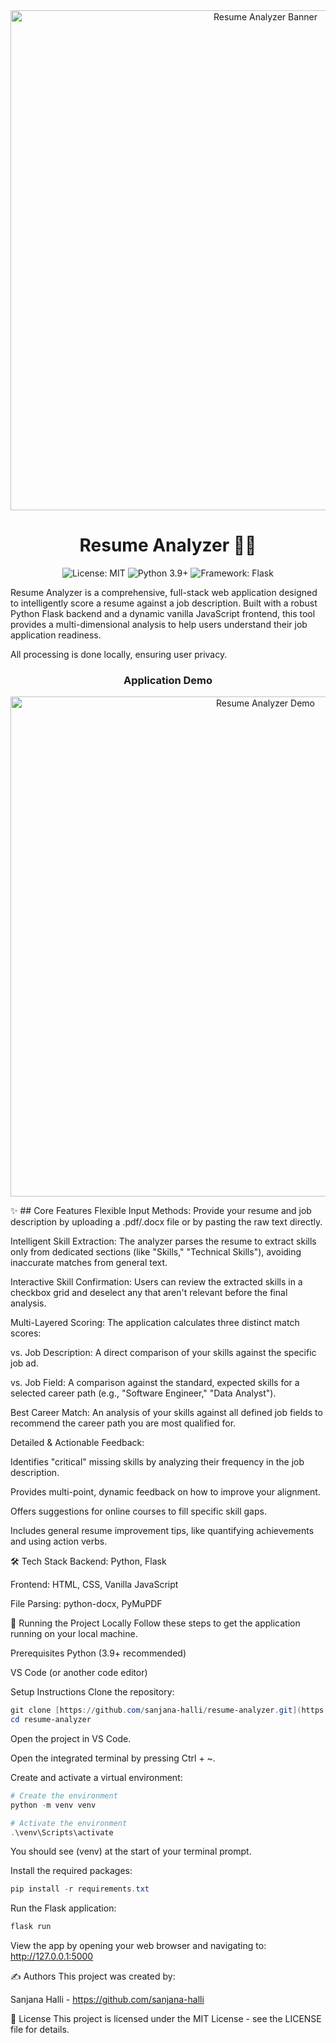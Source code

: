 <!-- Optional: Add a project banner here -->

<div align="center">
<img src="https://github.com/user-attachments/assets/41d4fd42-ac80-444f-b649-9db0784daaeb" alt="Resume Analyzer Banner" width="800"/>
</div>

<h1 align="center"> Resume Analyzer 📁✨</h1>

<div align="center">
<!-- Badges - Corrected URLs -->
<img src="https://img.shields.io/badge/License-MIT-blue.svg" alt="License: MIT">
<img src="https://img.shields.io/badge/Python-3.9%2B-brightgreen.svg" alt="Python 3.9+">
<img src="https://img.shields.io/badge/Framework-Flask-orange.svg" alt="Framework: Flask">
</div>

Resume Analyzer is a comprehensive, full-stack web application designed to intelligently score a resume against a job description. Built with a robust Python Flask backend and a dynamic vanilla JavaScript frontend, this tool provides a multi-dimensional analysis to help users understand their job application readiness.

All processing is done locally, ensuring user privacy.

<div align="center">
<h3>Application Demo</h3>
<img src="https://github.com/user-attachments/assets/479fec74-a79d-4ce6-9264-8ed8cb94dd4b" alt="Resume Analyzer Demo" width="800"/>
</div>

✨ ## Core Features
Flexible Input Methods: Provide your resume and job description by uploading a .pdf/.docx file or by pasting the raw text directly.

Intelligent Skill Extraction: The analyzer parses the resume to extract skills only from dedicated sections (like "Skills," "Technical Skills"), avoiding inaccurate matches from general text.

Interactive Skill Confirmation: Users can review the extracted skills in a checkbox grid and deselect any that aren't relevant before the final analysis.

Multi-Layered Scoring: The application calculates three distinct match scores:

vs. Job Description: A direct comparison of your skills against the specific job ad.

vs. Job Field: A comparison against the standard, expected skills for a selected career path (e.g., "Software Engineer," "Data Analyst").

Best Career Match: An analysis of your skills against all defined job fields to recommend the career path you are most qualified for.

Detailed & Actionable Feedback:

Identifies "critical" missing skills by analyzing their frequency in the job description.

Provides multi-point, dynamic feedback on how to improve your alignment.

Offers suggestions for online courses to fill specific skill gaps.

Includes general resume improvement tips, like quantifying achievements and using action verbs.

🛠️ Tech Stack
Backend: Python, Flask

Frontend: HTML, CSS, Vanilla JavaScript

File Parsing: python-docx, PyMuPDF

🚀 Running the Project Locally
Follow these steps to get the application running on your local machine.

Prerequisites
Python (3.9+ recommended)

VS Code (or another code editor)

Setup Instructions
Clone the repository:
```powershell
git clone [https://github.com/sanjana-halli/resume-analyzer.git](https://github.com/sanjana-halli/resume-analyzer.git)
cd resume-analyzer
```

Open the project in VS Code.

Open the integrated terminal by pressing Ctrl + ~.

Create and activate a virtual environment:

```powershell
# Create the environment
python -m venv venv
```

```powershell
# Activate the environment
.\venv\Scripts\activate
```

You should see (venv) at the start of your terminal prompt.

Install the required packages:

```powershell
pip install -r requirements.txt
```

Run the Flask application:

```powershell
flask run
```

View the app by opening your web browser and navigating to:
http://127.0.0.1:5000

✍️ Authors
This project was created by:

Sanjana Halli - https://github.com/sanjana-halli

📄 License
This project is licensed under the MIT License - see the LICENSE file for details.
